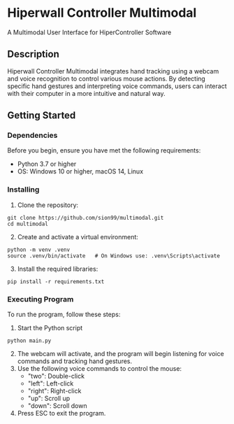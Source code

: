 # Hiperwall Controller Multimodal
A Multimodal  User Interface for HiperController Software
## Description
Hiperwall Controller Multimodal integrates hand tracking using a webcam and voice recognition to control various mouse actions. By detecting specific hand gestures and interpreting voice commands, users can interact with their computer in a more intuitive and natural way.
## Getting Started
### Dependencies
Before you begin, ensure you have met the following requirements:
- Python 3.7 or higher
- OS: Windows 10 or higher, macOS 14, Linux
### Installing
1. Clone the repository:
```
git clone https://github.com/sion99/multimodal.git
cd multimodal
```
2. Create and activate a virtual environment:
```
python -m venv .venv
source .venv/bin/activate   # On Windows use: .venv\Scripts\activate
```
3. Install the required libraries:
```
pip install -r requirements.txt
```
### Executing Program
To run the program, follow these steps:

1. Start the Python script
```
python main.py
```
2. The webcam will activate, and the program will begin listening for voice commands and tracking hand gestures.
3. Use the following voice commands to control the mouse:
    - "two": Double-click
    - "left": Left-click
    - "right": Right-click
    - "up": Scroll up
    - "down": Scroll down
4. Press ESC to exit the program.
